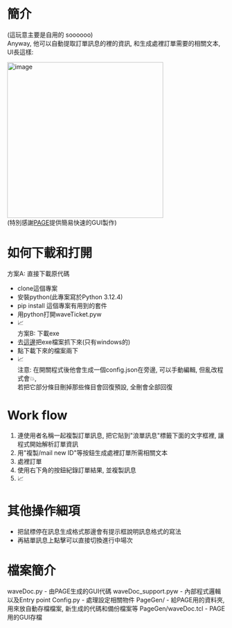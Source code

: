 # 簡介
(這玩意主要是自用的 soooooo)  
Anyway, 他可以自動提取訂單訊息的裡的資訊, 和生成處裡訂單需要的相關文本, UI長這樣:  

<img width="360" alt="image" src="https://github.com/user-attachments/assets/7b378656-86eb-41d2-b58e-4d3126c5c5a6" /><br>
(特別感謝[PAGE](https://page.sourceforge.net/)提供簡易快速的GUI製作)

# 如何下載和打開
方案A: 直接下載原代碼
  - clone這個專案
  - 安裝python(此專案寫於Python 3.12.4)
  - pip install 這個專案有用到的套件
  - 用python打開waveTicket.pyw
  - 📈<br>
方案B: 下載exe
  - 去[這邊](https://github.com/Remintonnn/waveDoc/releases/tag/Release)把exe檔案抓下來(只有windows的)
  - 點下載下來的檔案兩下
  - 📈<br>
注意: 在開關程式後他會生成一個config.json在旁邊, 可以手動編輯, 但亂改程式會💥,<br>
      若把它部分條目刪掉那些條目會回復預設, 全刪會全部回復

# Work flow
1. 連使用者名稱一起複製訂單訊息, 把它貼到"浪單訊息"標籤下面的文字框裡, 讓程式開始解析訂單資訊
2. 用"複製/mail new ID"等按鈕生成處裡訂單所需相關文本
3. 處裡訂單
4. 使用右下角的按鈕紀錄訂單結果, 並複製訊息
5. 📈

# 其他操作細項
- 把鼠標停在訊息生成格式那邊會有提示框說明訊息格式的寫法
- 再結單訊息上點擊可以直接切換進行中場次
# 檔案簡介
waveDoc.py - 由PAGE生成的GUI代碼
waveDoc_support.pyw - 內部程式邏輯以及Entry point
Config.py - 處理設定相關物件
PageGen/ - 給PAGE用的資料夾, 用來放自動存檔檔案, 新生成的代碼和備份檔案等
PageGen/waveDoc.tcl - PAGE用的GUI存檔
